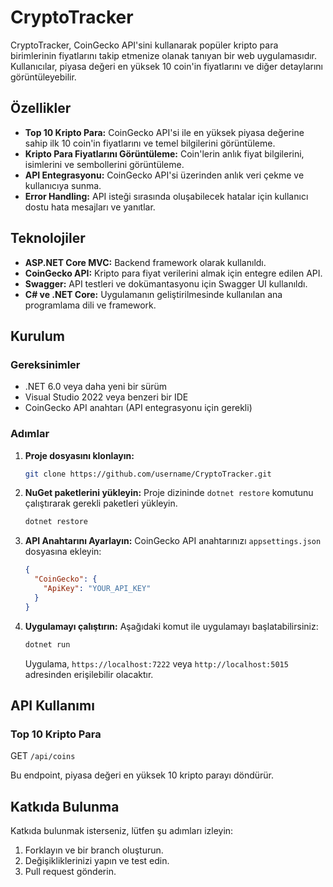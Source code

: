 # CryptoTracker

CryptoTracker, CoinGecko API'sini kullanarak popüler kripto para birimlerinin fiyatlarını takip etmenize olanak tanıyan bir web uygulamasıdır. Kullanıcılar, piyasa değeri en yüksek 10 coin'in fiyatlarını ve diğer detaylarını görüntüleyebilir.

## Özellikler

- **Top 10 Kripto Para:** CoinGecko API'si ile en yüksek piyasa değerine sahip ilk 10 coin'in fiyatlarını ve temel bilgilerini görüntüleme.
- **Kripto Para Fiyatlarını Görüntüleme:** Coin'lerin anlık fiyat bilgilerini, isimlerini ve sembollerini görüntüleme.
- **API Entegrasyonu:** CoinGecko API'si üzerinden anlık veri çekme ve kullanıcıya sunma.
- **Error Handling:** API isteği sırasında oluşabilecek hatalar için kullanıcı dostu hata mesajları ve yanıtlar.

## Teknolojiler

- **ASP.NET Core MVC:** Backend framework olarak kullanıldı.
- **CoinGecko API:** Kripto para fiyat verilerini almak için entegre edilen API.
- **Swagger:** API testleri ve dokümantasyonu için Swagger UI kullanıldı.
- **C# ve .NET Core:** Uygulamanın geliştirilmesinde kullanılan ana programlama dili ve framework.

## Kurulum

### Gereksinimler

- .NET 6.0 veya daha yeni bir sürüm
- Visual Studio 2022 veya benzeri bir IDE
- CoinGecko API anahtarı (API entegrasyonu için gerekli)

### Adımlar

1. **Proje dosyasını klonlayın:**
   ```bash
   git clone https://github.com/username/CryptoTracker.git
   ```

2. **NuGet paketlerini yükleyin:**
   Proje dizininde `dotnet restore` komutunu çalıştırarak gerekli paketleri yükleyin.
   ```bash
   dotnet restore
   ```

3. **API Anahtarını Ayarlayın:**
   CoinGecko API anahtarınızı `appsettings.json` dosyasına ekleyin:
   ```json
   {
     "CoinGecko": {
       "ApiKey": "YOUR_API_KEY"
     }
   }
   ```

4. **Uygulamayı çalıştırın:**
   Aşağıdaki komut ile uygulamayı başlatabilirsiniz:
   ```bash
   dotnet run
   ```

   Uygulama, `https://localhost:7222` veya `http://localhost:5015` adresinden erişilebilir olacaktır.

## API Kullanımı

### Top 10 Kripto Para
GET `/api/coins`

Bu endpoint, piyasa değeri en yüksek 10 kripto parayı döndürür.

## Katkıda Bulunma

Katkıda bulunmak isterseniz, lütfen şu adımları izleyin:

1. Forklayın ve bir branch oluşturun.
2. Değişikliklerinizi yapın ve test edin.
3. Pull request gönderin.

